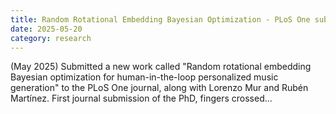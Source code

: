 ```yaml
---
title: Random Rotational Embedding Bayesian Optimization - PLoS One submission
date: 2025-05-20
category: research
---
```


(May 2025)
Submitted a new work called "Random rotational embedding Bayesian optimization for human-in-the-loop personalized music generation" to the PLoS One journal, along with Lorenzo Mur and Rubén Martínez. First journal submission of the PhD, fingers crossed...